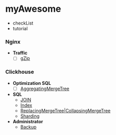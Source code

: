 # myAwesome

- checkList
- tutorial

### Nginx

- **Traffic**
  - [ ] [gZip](https://ruhighload.com/%D0%A1%D0%B6%D0%B0%D1%82%D0%B8%D0%B5+gzip+%D0%B4%D0%BB%D1%8F+js%2fcss%2fhtml)
  
### Clickhouse

- **Optimization SQL**
  - [ ] [AggregatingMergeTree](https://ruhighload.com/%D0%98%D1%81%D0%BF%D0%BE%D0%BB%D1%8C%D0%B7%D0%BE%D0%B2%D0%B0%D0%BD%D0%B8%D0%B5+aggregatingmergetree+%D0%B2+clickhouse)
- **SQL**
  - [JOIN](https://ruhighload.com/%D0%A0%D0%B0%D0%B1%D0%BE%D1%82%D0%B0+%D1%81+join+%D0%B2+clickhouse)
  - [Index](https://ruhighload.com/%D0%98%D1%81%D0%BF%D0%BE%D0%BB%D1%8C%D0%B7%D0%BE%D0%B2%D0%B0%D0%BD%D0%B8%D0%B5+%D0%B8%D0%BD%D0%B4%D0%B5%D0%BA%D1%81%D0%BE%D0%B2+%D0%B2+clickhouse)
  - [ReplacingMergeTree|CollapsingMergeTree](https://ruhighload.com/%D0%A3%D0%B4%D0%B0%D0%BB%D0%B5%D0%BD%D0%B8%D0%B5+%D0%B8+%D0%BE%D0%B1%D0%BD%D0%BE%D0%B2%D0%BB%D0%B5%D0%BD%D0%B8%D0%B5+%D0%B4%D0%B0%D0%BD%D0%BD%D1%8B%D1%85+%D0%B2+clickhouse)
  - [Sharding](https://ruhighload.com/%D0%A0%D0%B0%D1%81%D0%BF%D1%80%D0%B5%D0%B4%D0%B5%D0%BB%D0%B5%D0%BD%D0%BD%D0%BE%D0%B5+%D1%85%D1%80%D0%B0%D0%BD%D0%B5%D0%BD%D0%B8%D0%B5+%D0%B4%D0%B0%D0%BD%D0%BD%D1%8B%D1%85+%D0%B2+clickhouse)
- **Administrator**
  - [Backup](https://ruhighload.com/%D0%91%D0%B5%D0%BA%D0%B0%D0%BF+%D0%B8+%D0%B2%D0%BE%D1%81%D1%81%D1%82%D0%B0%D0%BD%D0%BE%D0%B2%D0%BB%D0%B5%D0%BD%D0%B8%D0%B5+%D0%B2+clickhouse)
  

